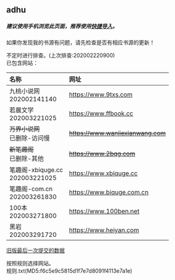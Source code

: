 ## adhu

##### 建议使用手机浏览此页面，推荐使用[快捷导入](yuedu://booksource/importonline?src=https://raw.githubusercontent.com/adhu2018/001/master/qa455355for3.txt)。  

如果你发现我的书源有问题，请先检查是否有相应书源的更新！

不定时进行排查。(上次排查:202002220900)  
已包含网站：  

|名称|网址|
|:-|:-|
|九桃小说网<br/>202002141140|https://www.9txs.com|
|若晨文学<br/>202003221025|https://www.ffbook.cc|
|~~万界小说网~~<br/>已删除-访问慢|~~https://www.wanjiexianwang.com~~|
|~~新笔趣阁~~<br/>已删除-其他|~~https://www.2bqg.com~~|
|笔趣阁-xbiquge.cc<br/>202003221025|https://www.xbiquge.cc|
|笔趣阁-com.cn<br/>202003261830|https://www.biquge.com.cn|
|100本<br/>202003271800|https://www.100ben.net|
|黑岩<br/>202003291720|https://www.heiyan.com|

[旧版最后一次提交的数据](https://github.com/adhu2018/adhu2018.github.io/blob/37b664efa0cd3164da112dc705ccaf75782dc8a9/test/index.md)

按照规则选择网站。  
规则.txt(MD5:f6c5e9c5815d1f7e7d8091f4113e7a1e)